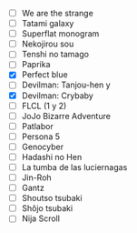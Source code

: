- [ ] We are the strange
- [ ] Tatami galaxy
- [ ] Superflat monogram
- [ ] Nekojirou sou
- [ ] Tenshi no tamago
- [ ] Paprika
- [x] Perfect blue
- [ ] Devilman: Tanjou-hen y
- [x] Devilman: Crybaby
- [ ] FLCL (1 y 2)
- [ ] JoJo Bizarre Adventure
- [ ] Patlabor
- [ ] Persona 5
- [ ] Genocyber
- [ ] Hadashi no Hen
- [ ] La tumba de las luciernagas
- [ ] Jin-Roh
- [ ] Gantz
- [ ] Shoutso tsubaki
- [ ] Shôjo tsubaki
- [ ] Nija Scroll